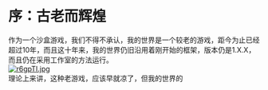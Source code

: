 # 序：古老而辉煌
作为一个沙盒游戏，我们不得不承认，我的世界是一个较老的游戏，距今为止已经超过10年，而且这十年来，我的世界仍旧沿用着刚开始的框架，版本仍是1.X.X，而且仍在采用工作室的方法运行。  
[![r6gpTI.jpg](https://s3.ax1x.com/2020/12/23/r6gpTI.jpg)](https://imgchr.com/i/r6gpTI)  
理论上来讲，这种老游戏，应该早就凉了，但我的世界的  
